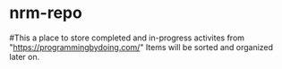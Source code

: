 # nrm-repo

#This a place to store completed and in-progress activites from "https://programmingbydoing.com/" Items will be sorted and organized later on.